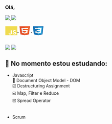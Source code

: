 ### Olá,

<div>
  <a href="https://github.com/maxsueldev">
  <img height="180em" src="https://github-readme-stats.vercel.app/api?username=maxsueldev&show_icons=true&theme=dark&include_all_commits=true&count_private=true"/>
  <img height="180em" src="https://github-readme-stats.vercel.app/api/top-langs/?username=maxsueldev&layout=compact&langs_count=7&theme=dark"/>
</div>
  
<div style="display: inline_block"><br>
  <img align="center" alt="maxsueldev-Js" height="30" width="40" src="https://raw.githubusercontent.com/devicons/devicon/master/icons/javascript/javascript-plain.svg">
  <img align="center" alt="maxsueldev-HTML" height="30" width="40" src="https://raw.githubusercontent.com/devicons/devicon/master/icons/html5/html5-original.svg">
  <img align="center" alt="maxsueldev-CSS" height="30" width="40" src="https://raw.githubusercontent.com/devicons/devicon/master/icons/css3/css3-original.svg">
</div>
  
  <br/>
  
  <a href = "mailto:maxsuel.dev@gmail.com"><img src="https://img.shields.io/badge/-Gmail-%23333?style=for-the-badge&logo=gmail&logoColor=red" target="_blank"></a>
  <a href="https://www.linkedin.com/in/maxsuelfernandob/" target="_blank"><img src="https://img.shields.io/badge/-LinkedIn-%230077B5?style=for-the-badge&logo=linkedin&logoColor=white" target="_blank"></a> 

 ## 📘 No momento estou estudando: <br/>
 - Javascript <br/>
     🔳 Document Object Model - DOM <br>
     ☑️ Destructuring Assignment <br>
     ☑️ Map, Filter e Reduce <br/>
     ☑️ Spread Operator <br/><br/>
    
    
  - Scrum
